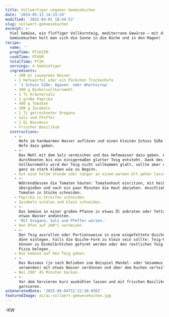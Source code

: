 ```yaml
---
title: Vollwertiger veganer Gemüsekuchen
date: '2014-05-13 14:33:24'
modified: '2015-04-01 18:44:52'
slug: vollwert-gemuesekuchen
excerpt: >-
  Viel Gemüse, ein fluffiger Vollkornteig, mediterrane Gewürze – mit diesem
  Gemüsekuchen holt man sich die Sonne in die Küche und in den Magen!
recipe:
  name: ''
  prepTime: PT1H15M
  cookTime: PT45M
  totalTime: PT2H
  servings: 4 Gemüsetiger
  ingredients:
    - 200 ml lauwarmes Wasser
    - 1 Hefewürfel oder ein Päckchen Trockenhefe
    - '1 Schuss Süße: Agaven- oder Ahornsirup'
    - 300 g Dinkelvollkornmehl
    - 1 TL Kräutersalz
    - 2 große Paprika
    - 400 g Tomaten
    - 300 g Zwiebeln
    - 1 TL getrockneter Oregano
    - Salz und Pfeffer
    - 1 EL Nussmuss
    - Frischer Basilikum
  instructions:
    - >-
      Hefe im handwarmen Wasser auflösen und einen kleinen Schuss Süße für die
      Hefe dazu geben.
    - >-
      Das Mehl mit dem Salz vermischen und das Hefewasser dazu geben. Alles gut
      durchkneten bis ein einigermaßen glatter Teig entsteht. Dank des
      Vollkornmehls wird der Teig nicht vollkommen glatt, sollte aber nicht mehr
      ganz so stark kleben wie zu Beginn.
    - Gut eine halbe Stunde oder länger an einem warmen Ort gehen lassen.
    - >-
      Währenddessen die Tomaten häuten: Tomatenhaut einritzen, mit heißem Wasser
      übergießen und nach ein paar Minuten die Haut abziehen. Anschließend die
      Tomaten in Stücke schneiden.
    - Paprika in Streifen schneiden.
    - Zwiebeln schälen und klein schneiden.
    - >-
      Das Gemüse in einer großen Pfanne in etwas Öl anbraten oder fettarm in
      etwas Wasser andünsten.
    - 'Mit Oregano, Salz und Pfeffer würzen.'
    - Den Ofen auf 200°C vorheizen
    - >-
      Den Teig ausrollen oder Portionsweise in eine eingefettete Quiche-Form
      dünn einlegen. Falls die Quiche-Form zu klein sein sollte: Teig-Reste
      können zu Dinkelbrötchen geformt werden oder den restlichen Teig wie eine
      Pizza belegen.
    - Das Gemüse auf den Teig geben.
    - >-
      Das Nussmus (je nach Belieben zum Beispiel Mandel- oder Sesammus
      verwenden) mit etwas Wasser verdünnen und über dem Kuchen verteilen.
    - Bei 200° 45 Minuten backen.
    - >-
      Vor dem Servieren kurz auskühlen lassen und mit frischen Basilikumblättern
      garnieren.
aiGeneratedDate: '2025-09-04T11:22:30.036Z'
featuredImage: ai/ai-vollwert-gemuesekuchen.jpg
---
```


-KW
